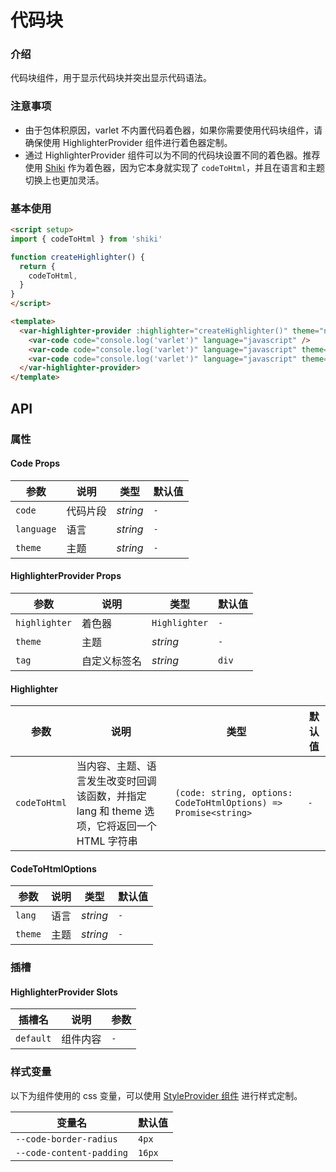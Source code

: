 # 代码块

### 介绍

代码块组件，用于显示代码块并突出显示代码语法。

### 注意事项

- 由于包体积原因，varlet 不内置代码着色器，如果你需要使用代码块组件，请确保使用 HighlighterProvider 组件进行着色器定制。
- 通过 HighlighterProvider 组件可以为不同的代码块设置不同的着色器。推荐使用 [Shiki](https://shiki.tmrs.site/) 作为着色器，因为它本身就实现了 `codeToHtml`，并且在语言和主题切换上也更加灵活。

### 基本使用

```html
<script setup>
import { codeToHtml } from 'shiki'

function createHighlighter() {
  return {
    codeToHtml,
  }
}
</script>

<template>
  <var-highlighter-provider :highlighter="createHighlighter()" theme="nord">
    <var-code code="console.log('varlet')" language="javascript" />
    <var-code code="console.log('varlet')" language="javascript" theme='monokai' />
    <var-code code="console.log('varlet')" language="javascript" theme='one-dark-pro' />
  </var-highlighter-provider>
</template>
```

## API

### 属性

#### Code Props

| 参数              | 说明                                                         | 类型            | 默认值            |
|------------------|-------------------------------------------------------------|-----------------|------------------|
| `code`           | 代码片段                                                      | _string_       | `-`              |
| `language`       | 语言                                                         | _string_       | `-`              |
| `theme`          | 主题                                                         | _string_       | `-`              |

#### HighlighterProvider Props

| 参数              | 说明                                                        | 类型            | 默认值            |
|------------------|--------------------------------------------------------------|----------------|------------------|
| `highlighter`    | 着色器                                                       | `Highlighter`   | `-`              |
| `theme`          | 主题                                                         | _string_       | `-`              |
| `tag`            | 自定义标签名                                                  | _string_       | `div`              |

#### Highlighter

| 参数 | 说明 | 类型 | 默认值 |
| ------ | ------ | ------ | ------ |
| `codeToHtml` | 当内容、主题、语言发生改变时回调该函数，并指定 lang 和 theme 选项，它将返回一个 HTML 字符串 | `(code: string, options: CodeToHtmlOptions) => Promise<string>` | `-`

#### CodeToHtmlOptions

| 参数 | 说明 | 类型 | 默认值 |
| ------ | ------ | ------ | ------ |
| `lang` | 语言 | _string_ | `-` |
| `theme` | 主题 | _string_ | `-` |

### 插槽

#### HighlighterProvider Slots

| 插槽名 | 说明 | 参数 |
| --- | --- | --- |
| `default` | 组件内容 | `-` |


### 样式变量

以下为组件使用的 css 变量，可以使用 [StyleProvider 组件](#/zh-CN/style-provider) 进行样式定制。

| 变量名 | 默认值 |
| --- | --- |
| `--code-border-radius` | `4px` |
| `--code-content-padding` | `16px` |
